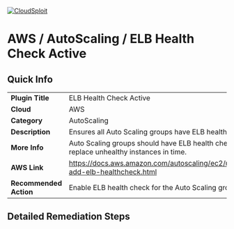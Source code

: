 [![CloudSploit](https://cloudsploit.com/img/logo-new-big-text-100.png "CloudSploit")](https://cloudsploit.com)

# AWS / AutoScaling / ELB Health Check Active

## Quick Info

| | |
|-|-|
| **Plugin Title** | ELB Health Check Active |
| **Cloud** | AWS |
| **Category** | AutoScaling |
| **Description** | Ensures all Auto Scaling groups have ELB health check active. |
| **More Info** | Auto Scaling groups should have ELB health checks active to replace unhealthy instances in time. |
| **AWS Link** | https://docs.aws.amazon.com/autoscaling/ec2/userguide/as-add-elb-healthcheck.html |
| **Recommended Action** | Enable ELB health check for the Auto Scaling groups. |

## Detailed Remediation Steps




